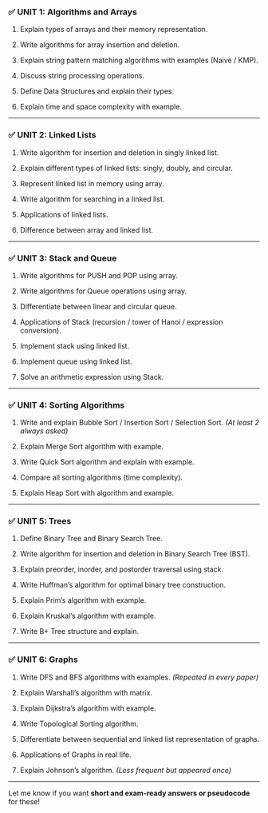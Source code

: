 ### ✅ **UNIT 1: Algorithms and Arrays**

1. Explain types of arrays and their memory representation.
    
2. Write algorithms for array insertion and deletion.
    
3. Explain string pattern matching algorithms with examples (Naive / KMP).
    
4. Discuss string processing operations.
    
5. Define Data Structures and explain their types.
    
6. Explain time and space complexity with example.
    

---

### ✅ **UNIT 2: Linked Lists**

1. Write algorithm for insertion and deletion in singly linked list.
    
2. Explain different types of linked lists: singly, doubly, and circular.
    
3. Represent linked list in memory using array.
    
4. Write algorithm for searching in a linked list.
    
5. Applications of linked lists.
    
6. Difference between array and linked list.
    

---

### ✅ **UNIT 3: Stack and Queue**

1. Write algorithms for PUSH and POP using array.
    
2. Write algorithms for Queue operations using array.
    
3. Differentiate between linear and circular queue.
    
4. Applications of Stack (recursion / tower of Hanoi / expression conversion).
    
5. Implement stack using linked list.
    
6. Implement queue using linked list.
    
7. Solve an arithmetic expression using Stack.
    

---

### ✅ **UNIT 4: Sorting Algorithms**

1. Write and explain Bubble Sort / Insertion Sort / Selection Sort. _(At least 2 always asked)_
    
2. Explain Merge Sort algorithm with example.
    
3. Write Quick Sort algorithm and explain with example.
    
4. Compare all sorting algorithms (time complexity).
    
5. Explain Heap Sort with algorithm and example.
    

---

### ✅ **UNIT 5: Trees**

1. Define Binary Tree and Binary Search Tree.
    
2. Write algorithm for insertion and deletion in Binary Search Tree (BST).
    
3. Explain preorder, inorder, and postorder traversal using stack.
    
4. Write Huffman’s algorithm for optimal binary tree construction.
    
5. Explain Prim’s algorithm with example.
    
6. Explain Kruskal’s algorithm with example.
    
7. Write B+ Tree structure and explain.
    

---

### ✅ **UNIT 6: Graphs**

1. Write DFS and BFS algorithms with examples. _(Repeated in every paper)_
    
2. Explain Warshall’s algorithm with matrix.
    
3. Explain Dijkstra’s algorithm with example.
    
4. Write Topological Sorting algorithm.
    
5. Differentiate between sequential and linked list representation of graphs.
    
6. Applications of Graphs in real life.
    
7. Explain Johnson’s algorithm. _(Less frequent but appeared once)_
    

---

Let me know if you want **short and exam-ready answers or pseudocode** for these!